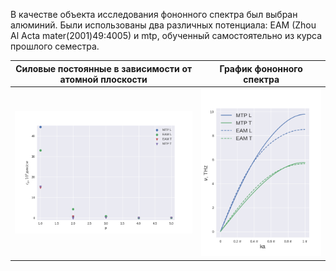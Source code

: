 В качестве объекта исследования фононного спектра был выбран алюминий. Были использованы два различных потенциала: EAM (Zhou Al Acta mater(2001)49:4005) и mtp, обученный самостоятельно из курса прошлого семестра.

Силовые постоянные в зависимости от атомной плоскости | График фононного спектра
|---|---|
| ![](./imgs/force_consts.png) | ![](./imgs/spectre.png) |